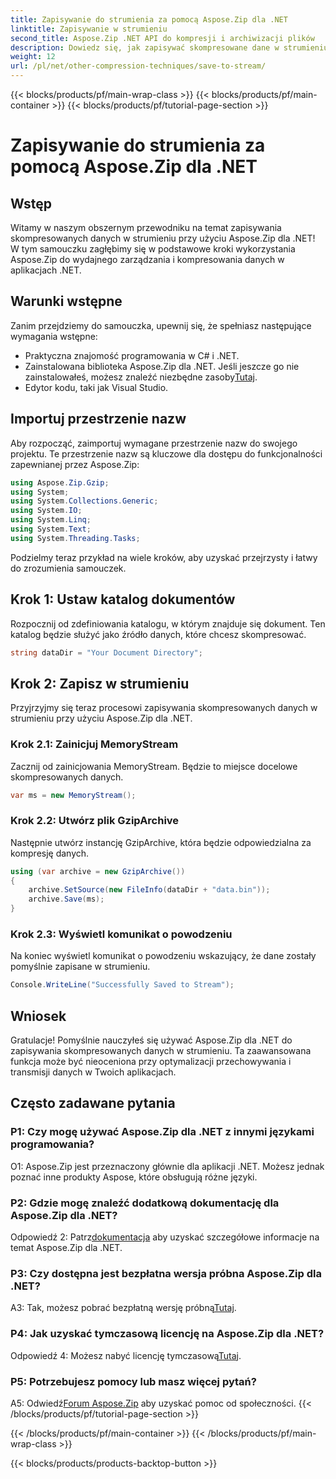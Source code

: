 ```yaml
---
title: Zapisywanie do strumienia za pomocą Aspose.Zip dla .NET
linktitle: Zapisywanie w strumieniu
second_title: Aspose.Zip .NET API do kompresji i archiwizacji plików
description: Dowiedz się, jak zapisywać skompresowane dane w strumieniu za pomocą Aspose.Zip dla .NET. Zwiększ swoje umiejętności programistyczne .NET dzięki temu przewodnikowi krok po kroku.
weight: 12
url: /pl/net/other-compression-techniques/save-to-stream/
---
```


{{< blocks/products/pf/main-wrap-class >}}
{{< blocks/products/pf/main-container >}}
{{< blocks/products/pf/tutorial-page-section >}}

# Zapisywanie do strumienia za pomocą Aspose.Zip dla .NET

## Wstęp

Witamy w naszym obszernym przewodniku na temat zapisywania skompresowanych danych w strumieniu przy użyciu Aspose.Zip dla .NET! W tym samouczku zagłębimy się w podstawowe kroki wykorzystania Aspose.Zip do wydajnego zarządzania i kompresowania danych w aplikacjach .NET.

## Warunki wstępne

Zanim przejdziemy do samouczka, upewnij się, że spełniasz następujące wymagania wstępne:

- Praktyczna znajomość programowania w C# i .NET.
-  Zainstalowana biblioteka Aspose.Zip dla .NET. Jeśli jeszcze go nie zainstalowałeś, możesz znaleźć niezbędne zasoby[Tutaj](https://releases.aspose.com/zip/net/).
- Edytor kodu, taki jak Visual Studio.

## Importuj przestrzenie nazw

Aby rozpocząć, zaimportuj wymagane przestrzenie nazw do swojego projektu. Te przestrzenie nazw są kluczowe dla dostępu do funkcjonalności zapewnianej przez Aspose.Zip:

```csharp
using Aspose.Zip.Gzip;
using System;
using System.Collections.Generic;
using System.IO;
using System.Linq;
using System.Text;
using System.Threading.Tasks;
```

Podzielmy teraz przykład na wiele kroków, aby uzyskać przejrzysty i łatwy do zrozumienia samouczek.

## Krok 1: Ustaw katalog dokumentów

Rozpocznij od zdefiniowania katalogu, w którym znajduje się dokument. Ten katalog będzie służyć jako źródło danych, które chcesz skompresować.

```csharp
string dataDir = "Your Document Directory";
```

## Krok 2: Zapisz w strumieniu

Przyjrzyjmy się teraz procesowi zapisywania skompresowanych danych w strumieniu przy użyciu Aspose.Zip dla .NET.

### Krok 2.1: Zainicjuj MemoryStream

Zacznij od zainicjowania MemoryStream. Będzie to miejsce docelowe skompresowanych danych.

```csharp
var ms = new MemoryStream();
```

### Krok 2.2: Utwórz plik GzipArchive

Następnie utwórz instancję GzipArchive, która będzie odpowiedzialna za kompresję danych.

```csharp
using (var archive = new GzipArchive())
{
    archive.SetSource(new FileInfo(dataDir + "data.bin"));
    archive.Save(ms);
}
```

### Krok 2.3: Wyświetl komunikat o powodzeniu

Na koniec wyświetl komunikat o powodzeniu wskazujący, że dane zostały pomyślnie zapisane w strumieniu.

```csharp
Console.WriteLine("Successfully Saved to Stream");
```

## Wniosek

Gratulacje! Pomyślnie nauczyłeś się używać Aspose.Zip dla .NET do zapisywania skompresowanych danych w strumieniu. Ta zaawansowana funkcja może być nieoceniona przy optymalizacji przechowywania i transmisji danych w Twoich aplikacjach.

## Często zadawane pytania

### P1: Czy mogę używać Aspose.Zip dla .NET z innymi językami programowania?

O1: Aspose.Zip jest przeznaczony głównie dla aplikacji .NET. Możesz jednak poznać inne produkty Aspose, które obsługują różne języki.

### P2: Gdzie mogę znaleźć dodatkową dokumentację dla Aspose.Zip dla .NET?

 Odpowiedź 2: Patrz[dokumentacja](https://reference.aspose.com/zip/net/) aby uzyskać szczegółowe informacje na temat Aspose.Zip dla .NET.

### P3: Czy dostępna jest bezpłatna wersja próbna Aspose.Zip dla .NET?

 A3: Tak, możesz pobrać bezpłatną wersję próbną[Tutaj](https://releases.aspose.com/).

### P4: Jak uzyskać tymczasową licencję na Aspose.Zip dla .NET?

 Odpowiedź 4: Możesz nabyć licencję tymczasową[Tutaj](https://purchase.aspose.com/temporary-license/).

### P5: Potrzebujesz pomocy lub masz więcej pytań?

 A5: Odwiedź[Forum Aspose.Zip](https://forum.aspose.com/c/zip/37) aby uzyskać pomoc od społeczności.
{{< /blocks/products/pf/tutorial-page-section >}}

{{< /blocks/products/pf/main-container >}}
{{< /blocks/products/pf/main-wrap-class >}}

{{< blocks/products/products-backtop-button >}}
